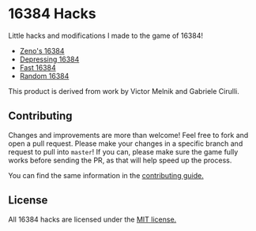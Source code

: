 # 16384 Hacks

Little hacks and modifications I made to the game of 16384!

- [Zeno's 16384](zeno/)
- [Depressing 16384](depression/)
- [Fast 16384](exponential/)
- [Random 16384](random/)

This product is derived from work by Victor Melnik and Gabriele Cirulli.

## Contributing
Changes and improvements are more than welcome! Feel free to fork and open a pull request. Please make your changes in a specific branch and request to pull into `master`! If you can, please make sure the game fully works before sending the PR, as that will help speed up the process.

You can find the same information in the [contributing guide.](https://github.com/EtherTyper/16384-hacks/blob/zeno/CONTRIBUTING.md)

## License
All 16384 hacks are licensed under the [MIT license.](https://github.com/EtherTyper/16384-hacks/blob/master/LICENSE.txt)
